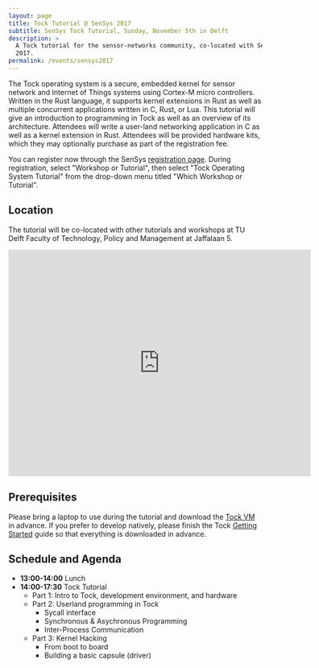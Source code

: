 ```yaml
---
layout: page
title: Tock Tutorial @ SenSys 2017
subtitle: SenSys Tock Tutorial, Sunday, November 5th in Delft
description: >
  A Tock tutorial for the sensor-networks community, co-located with SenSys
  2017.
permalink: /events/sensys2017
---
```


The Tock operating system is a secure, embedded kernel for sensor network and
Internet of Things systems using Cortex-M micro controllers. Written in the
Rust language, it supports kernel extensions in Rust as well as multiple
concurrent applications written in C, Rust, or Lua. This tutorial will give an
introduction to programming in Tock as well as an overview of its architecture.
Attendees will write a user-land networking application in C as well as a
kernel extension in Rust. Attendees will be provided hardware kits, which they
may optionally purchase as part of the registration fee.

You can register now through the SenSys [registration
page](http://sensys.acm.org/2017/registration/).  During registration, select
"Workshop or Tutorial", then select "Tock Operating System Tutorial" from the
drop-down menu titled "Which Workshop or Tutorial".

## Location

The tutorial will be co-located with other tutorials and workshops at TU Delft
Faculty of Technology, Policy and Management at Jaffalaan 5.

<iframe src="https://www.google.com/maps/embed?pb=!1m18!1m12!1m3!1d2456.2276874268014!2d4.368095715788242!3d52.00272887971946!2m3!1f0!2f0!3f0!3m2!1i1024!2i768!4f13.1!3m3!1m2!1s0x47c5b593129f6993%3A0xc3e6dc47b6c95bba!2sTU+Delft+Faculty+of+Technology%2C+Policy+and+Management!5e0!3m2!1sen!2snl!4v1509771675388" width="600" height="450" frameborder="0" style="border:0" allowfullscreen></iframe>

## Prerequisites

Please bring a laptop to use during the tutorial and download the
[Tock VM](http://www.scs.stanford.edu/~alevy/Tock.ova) in advance.
If you prefer to develop natively, please finish the Tock
[Getting Started](https://github.com/helena-project/tock/blob/master/doc/Getting_Started.md)
guide so that everything is downloaded in advance.

## Schedule and Agenda

- **13:00-14:00** Lunch
- **14:00-17:30** Tock Tutorial
  - Part 1: Intro to Tock, development environment, and hardware
  - Part 2: Userland programming in Tock
     - Sycall interface
     - Synchronous & Asychronous Programming
     - Inter-Process Communication
  - Part 3: Kernel Hacking
     - From boot to board
     - Building a basic capsule (driver)
